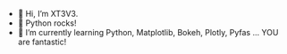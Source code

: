 - 👋 Hi, I’m XT3V3.
- 👀 Python rocks!
- 🌱 I’m currently learning Python, Matplotlib, Bokeh, Plotly, Pyfas ...
YOU are fantastic!

<!---
XT3V3/XT3V3 is a ✨ special ✨ repository because its `README.md` (this file) appears on your GitHub profile.
You can click the Preview link to take a look at your changes.
--->
